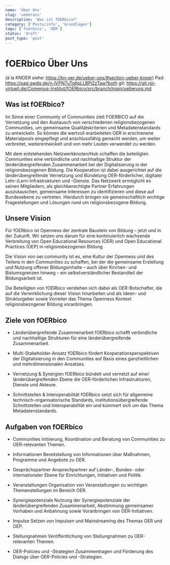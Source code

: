 ```yaml
---
name: 'Über Uns'
slug: 'ueberuns'
description: 'Was ist fOERbico?'
category: ['Posts/info', 'Grundlagen']
tags: ['foerbico', 'OER']
status: 'draft'
post_type: 'post'
---
```



# fOERbico Über Uns 
(á la KNOER siehe: https://kn-oer.de/ueber-uns/#section-ueber-knoer)
Pad: https://pad.gwdg.de/n-lVPN7uTq6pLLBPl2zTaw?both
git: https://git.rpi-virtuell.de/Comenius-Institut/fOERbico/src/branch/main/ueberuns.md

## Was ist fOERbico?

Im Sinne einer Community of Communities zielt FOERBICO auf die Vernetzung und den Austausch von verschiedenen religionsbezogenen Communities, um gemeinsame Qualitätskriterien und Metadatenstandards zu entwickeln. So können die wertvoll erarbeiteten OER in erschienene Materialpools eingepflegt und anschlussfähig gemacht werden, um weiter verbreitet, weiterentwickelt und von mehr Leuten verwendet zu werden.

Mit dem entstehenden Netzwerkknoten/Hub schaffen die beteiligten Communities eine verbindliche und nachhaltige Struktur der länderübergreifenden Zusammenarbeit bei der Digitalisierung in der religionsbezogenen Bildung. Die Kooperation ist dabei ausgerichtet auf die länderübergreifende Vernetzung und Bündelung OER-förderlicher, digitaler Lehr-/Lern-Infrastrukturen und -Dienste. Das Netzwerk ermöglicht es seinen Mitgliedern, als gleichberechtigte Partner Erfahrungen auszutauschen, gemeinsame Interessen zu identifizieren und diese auf Bundesebene zu vertreten. Hierdurch bringen sie gemeinschaftlich wichtige Fragestellungen und Lösungen rund um religionsbezogene Bildung.

## Unsere Vision

Für fOERbico ist Openness der zentrale Baustein von Bildung – jetzt und in der Zukunft. Wir setzen uns darum für eine kontinuierlich wachsende Verbreitung von Open Educational Resources (OER) und Open Educational Practices (OEP) in religionsbezogenen Bildung

Die Vision von oer.community ist es, eine Kultur der Openness und des Teilens in den Communities zu schaffen, bei der die gemeinsame Erstellung und Nutzung offener Bildungsinhalte – auch über Kirchen- und Bistumsgrenzen hinweg – ein selbstverständlicher Bestandteil der Bildungsarbeit ist.

Die Beteiligten von fOERbico verstehen sich dabei als OER-Botschafter, die auf die Verwirklichung dieser Vision hinarbeiten und als Ideen- und Strukturgeber sowie Vorreiter das Thema Openness Kontext religionsbezogener Bildung voranbringen.

## Ziele von fOERbico

- Länderübergreifende Zusammenarbeit
fOERbico schafft verbindliche und nachhaltige Strukturen für eine länderübergreifende Zusammenarbeit.

- Multi-Stakeholder-Ansatz
fOERbico fördert Kooperationsperspektiven der Digitalisierung in den Communities auf Basis eines ganzheitlichen und mehrdimensionalen Ansatzes.

- Vernetzung & Synergien
fOERbico bündelt und vernetzt auf einer länderübergreifenden Ebene die OER-förderlichen Infrastrukturen, Dienste und Akteure.

- Schnittstellen & Interoperabilität
fOERbico setzt sich für allgemeine technisch-organisatorische Standards, institutionsübergreifende Schnittstellen und Interoperabilität ein und kümmert sich um das Thema Metadatenstandards.

## Aufgaben von fOERbico


- Communities
Initiierung, Koordination und Beratung von Communities zu OER-relevanten Themen.

- Informationen
Bereitstellung von Informationen über Maßnahmen, Programme und Angebote zu OER.

- Gesprächspartner
Ansprechpartner auf Länder-, Bundes- oder internationaler Ebene für Einrichtungen, Initiativen und Politik.

- Veranstaltungen
Organisation von Veranstaltungen zu wichtigen Themenstellungen im Bereich OER.

- Synergiepotenziale
Nutzung der Synergiepotenziale der länderübergreifenden Zusammenarbeit, Abstimmung gemeinsamer Vorhaben und Anbahnung sowie Voranbringen von OER-Initiativen.

- Impulse
Setzen von Impulsen und Mainstreaming des Themas OER und OEP.

- Stellungnahmen
Veröffentlichung von Stellungnahmen zu OER-relevanten Themen.

- OER-Policies und -Strategien
Zusammentragen und Förderung des Dialogs über OER-Policies und -Strategien.